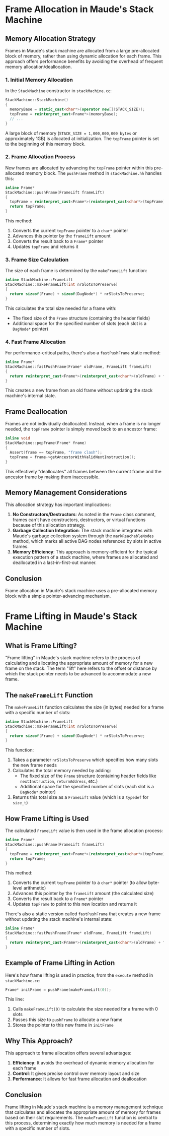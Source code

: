 # Frame Allocation in Maude's Stack Machine

## Memory Allocation Strategy

Frames in Maude's stack machine are allocated from a large pre-allocated block of memory, rather than using dynamic allocation for each frame. This approach offers performance benefits by avoiding the overhead of frequent memory allocation/deallocation.
### 1. Initial Memory Allocation

In the `StackMachine` constructor in `stackMachine.cc`:

```cpp
StackMachine::StackMachine()
{
  memoryBase = static_cast<char*>(operator new[](STACK_SIZE));
  topFrame = reinterpret_cast<Frame*>(memoryBase);
  // ...
}
```

A large block of memory (`STACK_SIZE = 1,000,000,000 bytes` or approximately 1GB) is allocated at initialization. The `topFrame` pointer is set to the beginning of this memory block.

### 2. Frame Allocation Process

New frames are allocated by advancing the `topFrame` pointer within this pre-allocated memory block. The `pushFrame` method in `stackMachine.hh` handles this:

```cpp
inline Frame*
StackMachine::pushFrame(FrameLift frameLift)
{
  topFrame = reinterpret_cast<Frame*>(reinterpret_cast<char*>(topFrame) + frameLift);
  return topFrame;
}
```

This method:

1. Converts the current `topFrame` pointer to a `char*` pointer
2. Advances this pointer by the `frameLift` amount
3. Converts the result back to a `Frame*` pointer
4. Updates `topFrame` and returns it

### 3. Frame Size Calculation

The size of each frame is determined by the `makeFrameLift` function:

```cpp
inline StackMachine::FrameLift
StackMachine::makeFrameLift(int nrSlotsToPreserve)
{
  return sizeof(Frame) + sizeof(DagNode*) * nrSlotsToPreserve;
}
```

This calculates the total size needed for a frame with:

- The fixed size of the `Frame` structure (containing the header fields)
- Additional space for the specified number of slots (each slot is a `DagNode*` pointer)

### 4. Fast Frame Allocation

For performance-critical paths, there's also a `fastPushFrame` static method:

```cpp
inline Frame*
StackMachine::fastPushFrame(Frame* oldFrame, FrameLift frameLift)
{
  return reinterpret_cast<Frame*>(reinterpret_cast<char*>(oldFrame) + frameLift);
}
```

This creates a new frame from an old frame without updating the stack machine's internal state.

## Frame Deallocation

Frames are not individually deallocated. Instead, when a frame is no longer needed, the `topFrame` pointer is simply moved back to an ancestor frame:

```cpp
inline void
StackMachine::popFrame(Frame* frame)
{
  Assert(frame == topFrame, "frame clash");
  topFrame = frame->getAncestorWithValidNextInstruction();
}
```

This effectively "deallocates" all frames between the current frame and the ancestor frame by making them inaccessible.

## Memory Management Considerations

This allocation strategy has important implications:

1. **No Constructors/Destructors**: As noted in the `Frame` class comment, frames can't have constructors, destructors, or virtual functions because of this allocation strategy.
2. **Garbage Collection Integration**: The stack machine integrates with Maude's garbage collection system through the `markReachableNodes` method, which marks all active DAG nodes referenced by slots in active frames.
3. **Memory Efficiency**: This approach is memory-efficient for the typical execution pattern of a stack machine, where frames are allocated and deallocated in a last-in-first-out manner.

## Conclusion

Frame allocation in Maude's stack machine uses a pre-allocated memory block with a simple pointer-advancing mechanism.

# Frame Lifting in Maude's Stack Machine

## What is Frame Lifting?

"Frame lifting" in Maude's stack machine refers to the process of calculating and allocating the appropriate amount of memory for a new frame on the stack. The term "lift" here refers to the offset or distance by which the stack pointer needs to be advanced to accommodate a new frame.

## The `makeFrameLift` Function

The `makeFrameLift` function calculates the size (in bytes) needed for a frame with a specific number of slots:

```cpp
inline StackMachine::FrameLift
StackMachine::makeFrameLift(int nrSlotsToPreserve)
{
  return sizeof(Frame) + sizeof(DagNode*) * nrSlotsToPreserve;
}
```

This function:

1. Takes a parameter `nrSlotsToPreserve` which specifies how many slots the new frame needs
2. Calculates the total memory needed by adding:
   - The fixed size of the `Frame` structure (containing header fields like `nextInstruction`, `returnAddress`, etc.)
   - Additional space for the specified number of slots (each slot is a `DagNode*` pointer)
3. Returns this total size as a `FrameLift` value (which is a `typedef` for `size_t`)

## How Frame Lifting is Used

The calculated `FrameLift` value is then used in the frame allocation process:

```cpp
inline Frame*
StackMachine::pushFrame(FrameLift frameLift)
{
  topFrame = reinterpret_cast<Frame*>(reinterpret_cast<char*>(topFrame) + frameLift);
  return topFrame;
}
```

This method:

1. Converts the current `topFrame` pointer to a `char*` pointer (to allow byte-level arithmetic)
2. Advances this pointer by the `frameLift` amount (the calculated size)
3. Converts the result back to a `Frame*` pointer
4. Updates `topFrame` to point to this new location and returns it

There's also a static version called `fastPushFrame` that creates a new frame without updating the stack machine's internal state:

```cpp
inline Frame*
StackMachine::fastPushFrame(Frame* oldFrame, FrameLift frameLift)
{
  return reinterpret_cast<Frame*>(reinterpret_cast<char*>(oldFrame) + frameLift);
}
```

## Example of Frame Lifting in Action

Here's how frame lifting is used in practice, from the `execute` method in `stackMachine.cc`:

```cpp
Frame* initFrame = pushFrame(makeFrameLift(0));
```

This line:

1. Calls `makeFrameLift(0)` to calculate the size needed for a frame with 0 slots
2. Passes this size to `pushFrame` to allocate a new frame
3. Stores the pointer to this new frame in `initFrame`

## Why This Approach?

This approach to frame allocation offers several advantages:

1. **Efficiency**: It avoids the overhead of dynamic memory allocation for each frame
2. **Control**: It gives precise control over memory layout and size
3. **Performance**: It allows for fast frame allocation and deallocation

## Conclusion

Frame lifting in Maude's stack machine is a memory management technique that calculates and allocates the appropriate amount of memory for frames based on their slot requirements. The `makeFrameLift` function is central to this process, determining exactly how much memory is needed for a frame with a specific number of slots.
